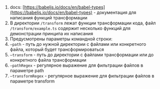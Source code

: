 
1. docs: [https://babeljs.io/docs/en/babel-types](https://babeljs.io/docs/en/babel-types) - документация для написания функций трансформации
2. В директории `/transform` лежат функции трансформации кода, файл `/transform/example.ts` содержит несколько функций для демонстрации принципа их написания
3. Предусмотрены параметры командной строки: 
4. `—path` - путь до нужной директории с файлами или конкретного файла, который будет трансформироваться
5. `—transform` - путь до директории с файлами трансформации или до конкретного файла трансформации
6. `—pathRegex` - регулярное выражение для фильтрации файлов в параметре path
7. `—transformRegex` - регулярное выражение для фильтрации файлов в параметре transform
